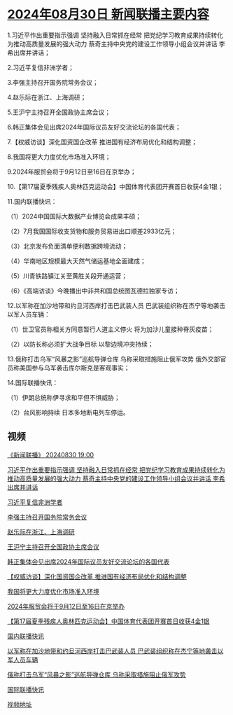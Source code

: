 # [2024年08月30日 新闻联播主要内容](https://tv.cctv.com/lm/xwlb/day/20240830.shtml)

1.习近平作出重要指示强调 坚持融入日常抓在经常 把党纪学习教育成果持续转化为推动高质量发展的强大动力 蔡奇主持中央党的建设工作领导小组会议并讲话 李希出席并讲话；

2.习近平复信非洲学者；

3.李强主持召开国务院常务会议；

4.赵乐际在浙江、上海调研；

5.王沪宁主持召开全国政协主席会议；

6.韩正集体会见出席2024年国际议员友好交流论坛的各国代表；

7.【权威访谈】深化国资国企改革 推进国有经济布局优化和结构调整；

8.我国将更大力度优化市场准入环境；

9.2024年服贸会将于9月12日至16日在京举办；

10.【第17届夏季残疾人奥林匹克运动会】中国体育代表团开赛首日收获4金1银；

11.国内联播快讯：

（1）2024中国国际大数据产业博览会成果丰硕；

（2）7月我国国际收支货物和服务贸易进出口顺差2933亿元；

（3）北京发布负面清单便利数据跨境流动；

（4）华南地区规模最大天然气储运基地全面建成；

（5）川青铁路镇江关至黄胜关段开通运营；

（6）《高端访谈》今晚播出中非共和国总统图瓦德拉独家专访；

12.以军称在加沙地带和约旦河西岸打击巴武装人员 巴武装组织称在杰宁等地袭击以军人员车辆：

（1）世卫官员称相关方同意暂行人道主义停火 将为加沙儿童接种脊灰疫苗；

（2）以防长称必须扩大战争目标 以黎边境冲突持续；

13.俄称打击乌军“风暴之影”巡航导弹仓库 乌称采取措施阻止俄军攻势 俄外交部官员称美国参与乌军袭击库尔斯克是客观事实；

14.国际联播快讯：

（1）伊朗总统称伊寻求和平但不惧威胁；

（2）台风影响持续 日本多地断电列车停运。

## 视频

[《新闻联播》 20240830 19:00](https://tv.cctv.com/2024/08/30/VIDEcuWmUWSiA6Bz5GmCtRND240830.shtml)

[习近平作出重要指示强调 坚持融入日常抓在经常 把党纪学习教育成果持续转化为推动高质量发展的强大动力 蔡奇主持中央党的建设工作领导小组会议并讲话 李希出席并讲话](https://tv.cctv.com/2024/08/30/VIDEFjBXRZDykoZkzAPQgjBw240830.shtml)

[习近平复信非洲学者](https://tv.cctv.com/2024/08/30/VIDEaYXAdZXmHBZcXY9Bnd8L240830.shtml)

[李强主持召开国务院常务会议](https://tv.cctv.com/2024/08/30/VIDEfFODMgq2o4PsMW8KIX7p240830.shtml)

[赵乐际在浙江、上海调研](https://tv.cctv.com/2024/08/30/VIDECFIAE9IHGpyxuFzpfqVt240830.shtml)

[王沪宁主持召开全国政协主席会议](https://tv.cctv.com/2024/08/30/VIDECZDK2Ez1JCvMro53GP04240830.shtml)

[韩正集体会见出席2024年国际议员友好交流论坛的各国代表](https://tv.cctv.com/2024/08/30/VIDEuPoMDDSxgx5Gt5mGm3Iq240830.shtml)

[【权威访谈】深化国资国企改革 推进国有经济布局优化和结构调整](https://tv.cctv.com/2024/08/30/VIDElRWMLUDkWyY5H2gqZV5v240830.shtml)

[我国将更大力度优化市场准入环境](https://tv.cctv.com/2024/08/30/VIDEz46YDADqJEea8gk875Ba240830.shtml)

[2024年服贸会将于9月12日至16日在京举办](https://tv.cctv.com/2024/08/30/VIDEVdAFygISntJpkghezSyd240830.shtml)

[【第17届夏季残疾人奥林匹克运动会】中国体育代表团开赛首日收获4金1银](https://tv.cctv.com/2024/08/30/VIDE1Wwl6KARY7L2SXX6JOPg240830.shtml)

[国内联播快讯](https://tv.cctv.com/2024/08/30/VIDEj0KMgdgVzhviMh8X35mk240830.shtml)

[以军称在加沙地带和约旦河西岸打击巴武装人员 巴武装组织称在杰宁等地袭击以军人员车辆](https://tv.cctv.com/2024/08/30/VIDEYLpUezvvicLhL9HjGMkJ240830.shtml)

[俄称打击乌军“风暴之影”巡航导弹仓库 乌称采取措施阻止俄军攻势](https://tv.cctv.com/2024/08/30/VIDE2RFrg3uWXhWOAhxHlFH2240830.shtml)

[国际联播快讯](https://tv.cctv.com/2024/08/30/VIDExS7tWlpH4xvqUuX4IwvK240830.shtml)

[视频地址](https://tv.cctv.com/lm/xwlb/day/20240830.shtml) 

